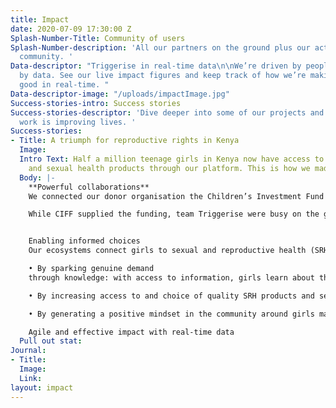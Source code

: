 ```yaml
---
title: Impact
date: 2020-07-09 17:30:00 Z
Splash-Number-Title: Community of users
Splash-Number-description: 'All our partners on the ground plus our active membership
  community. '
Data-descriptor: "Triggerise in real-time data\n\nWe’re driven by people and fuelled
  by data. See our live impact figures and keep track of how we’re making change for
  good in real-time. "
Data-descriptor-image: "/uploads/impactImage.jpg"
Success-stories-intro: Success stories
Success-stories-descriptor: 'Dive deeper into some of our projects and see how our
  work is improving lives. '
Success-stories:
- Title: A triumph for reproductive rights in Kenya
  Image: 
  Intro Text: Half a million teenage girls in Kenya now have access to contraceptives
    and sexual health products through our platform. This is how we made it happen.
  Body: |-
    **Powerful collaborations**
    We connected our donor organisation the C​hi​ldren’s Investment Fund Foundation (CIFF), Kenyian social mobilisers Shujaaz Inc and Marie Stopes Kenya (MSK) to build 145 ecosystems across the country. These ecosystems are made of pharmacies, retailers, on-the-ground mobilisers and clinics, jointly aiming to improve the sexual and reproductive health and prevent unwanted pregnancies for 15-19 year old girls.

    While CIFF supplied the funding, team Triggerise were busy on the ground and Shujaaz Inc launched a campaign to drive self-enrolment. In the meantime, MSK was instrumental in ensuring the quality of our supply of products and services to all the local ecosystems. We’re team players at heart and our far-reaching impact is made possible through co-creation.


    Enabling informed choices
    Our ecosystems connect girls to sexual and reproductive health (SRH) services in three ways:

    • By sparking genuine demand
    through knowledge: with access to information, girls learn about the possibilities of taking control of their SRH.

    • By increasing access to and choice of quality SRH products and services.

    • By generating a positive mindset in the community around girls making informed choices about their SRH.

    Agile and effective impact with real-time data
  Pull out stat: 
Journal:
- Title: 
  Image: 
  Link: 
layout: impact
---
```


